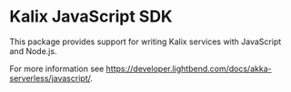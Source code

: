# Kalix JavaScript SDK

This package provides support for writing Kalix services with JavaScript and Node.js.

For more information see https://developer.lightbend.com/docs/akka-serverless/javascript/.
